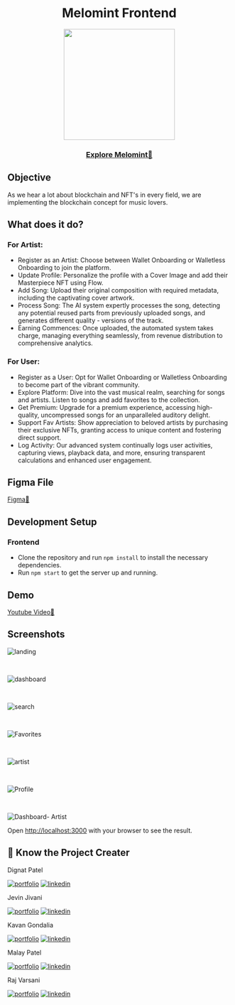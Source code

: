 <div align="center">
  <h1>Melomint Frontend</h1>

<img src="https://github.com/melomint-dev/frontend/assets/74830378/caac0702-8d68-459b-93cf-d64f5418d324" width="250"/>
</div>
<div align="center">
 <h3><a href="https://melomint.vercel.app/">Explore Melomint🔗</a></h3>
</div>

## Objective

As we hear a lot about blockchain and NFT's in every field, we are implementing the blockchain concept for music lovers.

## What does it do?

### For Artist:

- Register as an Artist: Choose between Wallet Onboarding or Walletless Onboarding to join the platform.
- Update Profile: Personalize the profile with a Cover Image and add their Masterpiece NFT using Flow.
- Add Song: Upload their original composition with required metadata, including the captivating cover artwork.
- Process Song: The AI system expertly processes the song, detecting any potential reused parts from previously uploaded songs, and generates different quality - versions of the track.
- Earning Commences: Once uploaded, the automated system takes charge, managing everything seamlessly, from revenue distribution to comprehensive analytics.

### For User:

- Register as a User: Opt for Wallet Onboarding or Walletless Onboarding to become part of the vibrant community.
- Explore Platform: Dive into the vast musical realm, searching for songs and artists. Listen to songs and add favorites to the collection.
- Get Premium: Upgrade for a premium experience, accessing high-quality, uncompressed songs for an unparalleled auditory delight.
- Support Fav Artists: Show appreciation to beloved artists by purchasing their exclusive NFTs, granting access to unique content and fostering direct support.
- Log Activity: Our advanced system continually logs user activities, capturing views, playback data, and more, ensuring transparent calculations and enhanced user engagement.

## Figma File

<a href="https://www.figma.com/file/prWWyR3R618kjUelK0MBiW/MeloMint?type=design&node-id=773%3A826&mode=design&t=xtHZSVze7ydC25kq-1">Figma🔗</a></h3>

## Development Setup

### Frontend

- Clone the repository and run `npm install` to install the necessary dependencies.
- Run `npm start` to get the server up and running.

## Demo

<a href="https://www.youtube.com/watch?v=IzBVYDsGlIA">Youtube Video🔗</a></h3>

## Screenshots

![landing](https://github.com/melomint-dev/frontend/assets/74830378/efdc9644-a355-4ef3-9daf-401286f89a6b)


<br>

![dashboard](https://github.com/melomint-dev/frontend/assets/74830378/df490aa7-9339-4fa9-91dd-06ae5fe21cc8)


<br>

![search](https://github.com/melomint-dev/frontend/assets/74830378/a800206c-e785-46a8-8d2d-2b0f5c5e1df8)


<br>

![Favorites](https://github.com/melomint-dev/frontend/assets/74830378/223b660c-3517-4b35-8188-974c7f347070)


<br>

![artist](https://github.com/melomint-dev/frontend/assets/74830378/eeece735-939d-4055-803e-68db3ea6c726)


<br>

![Profile](https://github.com/melomint-dev/frontend/assets/74830378/e0c7e8ce-d196-41cd-a32b-f364d5ea88b7)

<br>

![Dashboard- Artist](https://github.com/melomint-dev/frontend/assets/74830378/3cac8d35-280b-4a21-8261-08afa926e706)




Open [http://localhost:3000](http://localhost:3000) with your browser to see the result.

## 🔗 Know the Project Creater

Dignat Patel

[![portfolio](https://img.shields.io/badge/github_portfolio-000?style=for-the-badge&logo=ko-fi&logoColor=white)](https://github.com/digant15803)
[![linkedin](https://img.shields.io/badge/linkedin-0A66C2?style=for-the-badge&logo=linkedin&logoColor=white)](https://www.linkedin.com/in/digant-patel-255375209/)


Jevin Jivani

[![portfolio](https://img.shields.io/badge/github_portfolio-000?style=for-the-badge&logo=ko-fi&logoColor=white)](https://github.com/jevinjivani2507)
[![linkedin](https://img.shields.io/badge/linkedin-0A66C2?style=for-the-badge&logo=linkedin&logoColor=white)](https://www.linkedin.com/in/jevinjivani/)

Kavan Gondalia

[![portfolio](https://img.shields.io/badge/github_portfolio-000?style=for-the-badge&logo=ko-fi&logoColor=white)](https://www.linkedin.com/in/kavania2002/)
[![linkedin](https://img.shields.io/badge/linkedin-0A66C2?style=for-the-badge&logo=linkedin&logoColor=white)](https://github.com/kavania2002)

Malay Patel

[![portfolio](https://img.shields.io/badge/github_portfolio-000?style=for-the-badge&logo=ko-fi&logoColor=white)](https://github.com/malay44)
[![linkedin](https://img.shields.io/badge/linkedin-0A66C2?style=for-the-badge&logo=linkedin&logoColor=white)](https://www.linkedin.com/in/malaypatelau/)

Raj Varsani

[![portfolio](https://img.shields.io/badge/github_portfolio-000?style=for-the-badge&logo=ko-fi&logoColor=white)](https://github.com/RajVarsani)
[![linkedin](https://img.shields.io/badge/linkedin-0A66C2?style=for-the-badge&logo=linkedin&logoColor=white)](https://www.linkedin.com/in/varsani-raj/)

